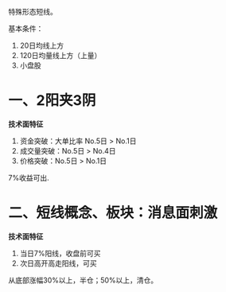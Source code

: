 特殊形态短线。

基本条件：
1. 20日均线上方
2. 120日均量线上方（上量）
3. 小盘股

# 一、2阳夹3阴

**技术面特征**
1. 资金突破：大单比率 No.5日 > No.1日
2. 成交量突破：No.5日 > No.4日
3. 价格突破：No.5日 > No.1日

7%收益可出.

# 二、短线概念、板块：消息面刺激

**技术面特征**
1. 当日7%阳线，收盘前可买
2. 次日高开高走阳线，可买

从底部涨幅30%以上，半仓；50%以上，清仓。